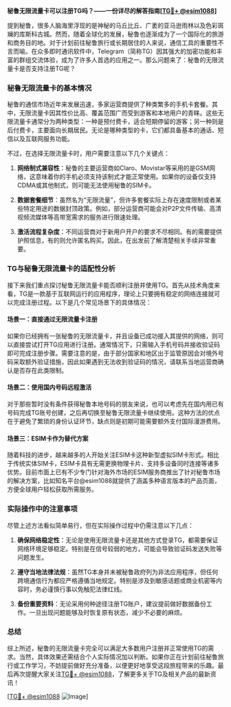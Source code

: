**秘鲁无限流量卡可以注册TG吗？——一份详尽的解答指南[[TG💪+ @esim1088](https://t.me/s/esim1088)]**

提到秘鲁，很多人脑海里浮现的是神秘的马丘比丘、广袤的亚马逊雨林以及色彩斑斓的库斯科古城。然而，随着全球化的发展，秘鲁也逐渐成为了一个国际化的旅游和商务目的地。对于计划前往秘鲁旅行或长期居住的人来说，通信工具的重要性不言而喻。在众多即时通讯软件中，Telegram（简称TG）因其强大的加密功能和丰富的群组交流体验，成为了许多人首选的应用之一。那么问题来了：秘鲁的无限流量卡是否支持注册TG呢？

### 秘鲁无限流量卡的基本情况

秘鲁的通信市场近年来发展迅速，多家运营商提供了种类繁多的手机卡套餐。其中，无限流量卡因其性价比高、覆盖范围广而受到游客和本地用户的青睐。这些无限流量卡通常分为两种类型：一种是预付费卡，适合短期停留的游客；另一种则是后付费卡，主要面向长期居民。无论是哪种类型的卡，它们都具备基本的通话、短信以及互联网服务功能。

不过，在选择无限流量卡时，用户需要注意以下几个关键点：

1. **网络制式兼容性**：秘鲁的主要运营商如Claro、Movistar等采用的是GSM网络，这意味着你的手机必须支持该制式才能正常使用。如果你的设备仅支持CDMA或其他制式，则可能无法使用秘鲁的SIM卡。
   
2. **数据套餐细节**：虽然名为“无限流量”，但许多套餐实际上存在速度限制或者某些特定用途的数据封顶政策。例如，部分运营商可能会对P2P文件传输、高清视频流媒体等高带宽需求的服务进行限速处理。

3. **激活流程复杂度**：不同运营商对于新用户开户的要求不尽相同。有的需要提供护照信息，有的则允许匿名购买。因此，在出发前了解清楚相关手续非常重要。

### TG与秘鲁无限流量卡的适配性分析

接下来我们重点探讨秘鲁无限流量卡能否顺利注册并使用TG。首先从技术角度来看，TG是一款基于互联网运行的应用程序，理论上只要拥有稳定的网络连接就可以完成注册过程。以下是几个常见场景下的具体情况：

#### 场景一：直接通过无限流量卡注册
如果你已经拥有一张秘鲁的无限流量卡，并且设备已成功接入其提供的网络，则可以直接尝试打开TG应用进行注册。通常情况下，只需输入手机号码并接收验证码即可完成注册步骤。需要注意的是，由于部分国家和地区出于监管原因会对境外号码采取额外验证措施，因此如果遇到无法收到验证码的情况，请联系当地运营商确认是否存在此类限制。

#### 场景二：使用国内号码远程激活
对于那些暂时没有条件获得秘鲁本地号码的朋友来说，也可以考虑先在国内用已有号码完成TG账号创建，之后再切换至秘鲁无限流量卡继续使用。这种方法的优点在于避免了繁琐的身份认证环节，缺点则是初期可能需要额外支付国际漫游费用。

#### 场景三：ESIM卡作为替代方案
随着科技的进步，越来越多的人开始关注ESIM卡这种新型虚拟SIM卡形式。相比于传统实体SIM卡，ESIM卡具有无需更换物理卡片、支持多设备同时连接等诸多优势。目前市面上已有不少专门针对海外市场的ESIM服务商推出了针对秘鲁市场的解决方案，比如知名平台@esim1088就提供了涵盖多种语言版本的产品页面，方便全球用户轻松获取所需服务。

### 实际操作中的注意事项

尽管上述方法看似简单易行，但在实际操作过程中仍需注意以下几点：

1. **确保网络稳定性**：无论是使用无限流量卡还是其他方式登录TG，都需要保证网络环境足够稳定。特别是在信号较弱的地方，可能会导致验证码发送失败等问题发生。

2. **遵守当地法律法规**：虽然TG本身并未被秘鲁政府列为非法应用程序，但任何跨境通信行为都应严格遵循当地规定。特别是涉及到敏感话题或商业机密等内容时，务必谨慎行事以免触犯法律红线。

3. **备份重要资料**：无论采用何种途径注册TG账户，建议提前做好数据备份工作。一旦出现问题能够及时恢复原有状态，减少不必要的麻烦。

### 总结

综上所述，秘鲁的无限流量卡完全可以满足大多数用户注册并正常使用TG的需求。当然，具体效果还需结合个人实际情况加以判断。如果你正在计划前往秘鲁旅行或工作学习，不妨提前做好充分准备，以便更好地享受这段旅程带来的乐趣。最后再次提醒大家关注[TG💪+ @esim1088](https://t.me/s/esim1088)，了解更多关于TG及相关产品的最新资讯！

[[TG💪+ @esim1088](https://t.me/s/esim1088) ![Image](https://i.postimg.cc/4NQfJmqS/Snipaste-2025-05-13-00-14-12.png)]